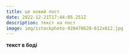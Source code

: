 ```yaml
---
title: це новий пост
date: 2022-12-21T17:44:05.251Z
description: текст на пост
image: img/istockphoto-920478620-612x612.jpg
---
```

**т﻿екст в боді**